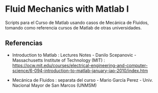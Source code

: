 # Fluid Mechanics with Matlab I

Scripts para el Curso de Matlab usando casos de Mecánica de Fluidos, tomando como referencia cursos de Matlab de otras universidades.

## Referencias

- Introduction to Matlab : Lectures Notes - Danilo Scepanovic - Massachusetts Institute of Technology (MIT) : https://ocw.mit.edu/courses/electrical-engineering-and-computer-science/6-094-introduction-to-matlab-january-iap-2010/index.htm

- Mecánica de Fluidos : separata del curso - Mario García Perez - Univ. Nacional Mayor de San Marcos (UNMSM)
